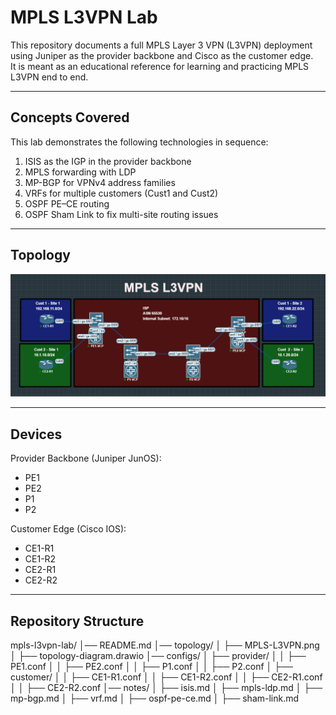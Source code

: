 # MPLS L3VPN Lab

This repository documents a full MPLS Layer 3 VPN (L3VPN) deployment using Juniper as the provider backbone and Cisco as the customer edge.  
It is meant as an educational reference for learning and practicing MPLS L3VPN end to end.

---

## Concepts Covered
This lab demonstrates the following technologies in sequence:

1. ISIS as the IGP in the provider backbone  
2. MPLS forwarding with LDP  
3. MP-BGP for VPNv4 address families  
4. VRFs for multiple customers (Cust1 and Cust2)  
5. OSPF PE–CE routing  
6. OSPF Sham Link to fix multi-site routing issues  

---

## Topology

<p align="center">
  <img src="topology/MPLS-L3VPN.png" width="600" alt="MPLS L3VPN Topology">
</p>

---

## Devices

Provider Backbone (Juniper JunOS):  
- PE1  
- PE2  
- P1  
- P2  

Customer Edge (Cisco IOS):  
- CE1-R1  
- CE1-R2  
- CE2-R1  
- CE2-R2  

---

## Repository Structure
mpls-l3vpn-lab/
│── README.md
│── topology/
│ ├── MPLS-L3VPN.png
│ ├── topology-diagram.drawio
│── configs/
│ ├── provider/
│ │ ├── PE1.conf
│ │ ├── PE2.conf
│ │ ├── P1.conf
│ │ ├── P2.conf
│ ├── customer/
│ │ ├── CE1-R1.conf
│ │ ├── CE1-R2.conf
│ │ ├── CE2-R1.conf
│ │ ├── CE2-R2.conf
│── notes/
│ ├── isis.md
│ ├── mpls-ldp.md
│ ├── mp-bgp.md
│ ├── vrf.md
│ ├── ospf-pe-ce.md
│ ├── sham-link.md

